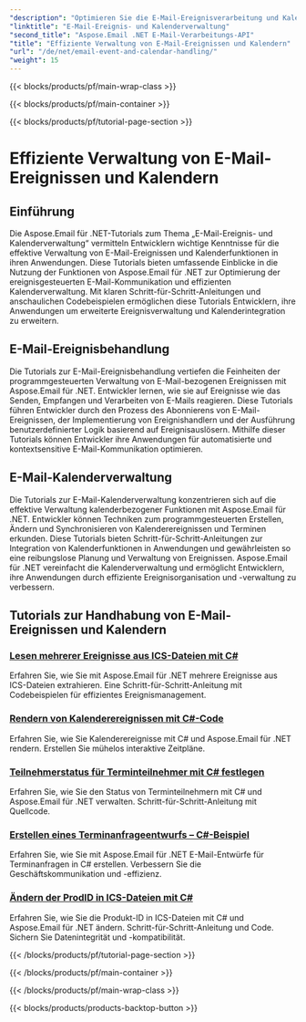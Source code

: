 ```yaml
---
"description": "Optimieren Sie die E-Mail-Ereignisverarbeitung und Kalenderverwaltung mit Aspose.Email für .NET-Tutorials. Erfahren Sie, wie Sie E-Mail-Ereignisse automatisieren und Kalenderfunktionen nahtlos integrieren."
"linktitle": "E-Mail-Ereignis- und Kalenderverwaltung"
"second_title": "Aspose.Email .NET E-Mail-Verarbeitungs-API"
"title": "Effiziente Verwaltung von E-Mail-Ereignissen und Kalendern"
"url": "/de/net/email-event-and-calendar-handling/"
"weight": 15
---
```


{{< blocks/products/pf/main-wrap-class >}}

{{< blocks/products/pf/main-container >}}

{{< blocks/products/pf/tutorial-page-section >}}

# Effiziente Verwaltung von E-Mail-Ereignissen und Kalendern


## Einführung

Die Aspose.Email für .NET-Tutorials zum Thema „E-Mail-Ereignis- und Kalenderverwaltung“ vermitteln Entwicklern wichtige Kenntnisse für die effektive Verwaltung von E-Mail-Ereignissen und Kalenderfunktionen in ihren Anwendungen. Diese Tutorials bieten umfassende Einblicke in die Nutzung der Funktionen von Aspose.Email für .NET zur Optimierung der ereignisgesteuerten E-Mail-Kommunikation und effizienten Kalenderverwaltung. Mit klaren Schritt-für-Schritt-Anleitungen und anschaulichen Codebeispielen ermöglichen diese Tutorials Entwicklern, ihre Anwendungen um erweiterte Ereignisverwaltung und Kalenderintegration zu erweitern.

## E-Mail-Ereignisbehandlung

Die Tutorials zur E-Mail-Ereignisbehandlung vertiefen die Feinheiten der programmgesteuerten Verwaltung von E-Mail-bezogenen Ereignissen mit Aspose.Email für .NET. Entwickler lernen, wie sie auf Ereignisse wie das Senden, Empfangen und Verarbeiten von E-Mails reagieren. Diese Tutorials führen Entwickler durch den Prozess des Abonnierens von E-Mail-Ereignissen, der Implementierung von Ereignishandlern und der Ausführung benutzerdefinierter Logik basierend auf Ereignisauslösern. Mithilfe dieser Tutorials können Entwickler ihre Anwendungen für automatisierte und kontextsensitive E-Mail-Kommunikation optimieren.

## E-Mail-Kalenderverwaltung

Die Tutorials zur E-Mail-Kalenderverwaltung konzentrieren sich auf die effektive Verwaltung kalenderbezogener Funktionen mit Aspose.Email für .NET. Entwickler können Techniken zum programmgesteuerten Erstellen, Ändern und Synchronisieren von Kalenderereignissen und Terminen erkunden. Diese Tutorials bieten Schritt-für-Schritt-Anleitungen zur Integration von Kalenderfunktionen in Anwendungen und gewährleisten so eine reibungslose Planung und Verwaltung von Ereignissen. Aspose.Email für .NET vereinfacht die Kalenderverwaltung und ermöglicht Entwicklern, ihre Anwendungen durch effiziente Ereignisorganisation und -verwaltung zu verbessern.

## Tutorials zur Handhabung von E-Mail-Ereignissen und Kalendern

### [Lesen mehrerer Ereignisse aus ICS-Dateien mit C#](./reading-multiple-events-from-ics-files-with-csharp/)
Erfahren Sie, wie Sie mit Aspose.Email für .NET mehrere Ereignisse aus ICS-Dateien extrahieren. Eine Schritt-für-Schritt-Anleitung mit Codebeispielen für effizientes Ereignismanagement.
### [Rendern von Kalenderereignissen mit C#-Code](./rendering-calendar-events-using-csharp-code/)
Erfahren Sie, wie Sie Kalenderereignisse mit C# und Aspose.Email für .NET rendern. Erstellen Sie mühelos interaktive Zeitpläne.
### [Teilnehmerstatus für Terminteilnehmer mit C# festlegen](./setting-participant-status-for-appointment-attendees-with-csharp/)
Erfahren Sie, wie Sie den Status von Terminteilnehmern mit C# und Aspose.Email für .NET verwalten. Schritt-für-Schritt-Anleitung mit Quellcode.
### [Erstellen eines Terminanfrageentwurfs – C#-Beispiel](./crafting-a-draft-appointment-request-csharp-example/)
Erfahren Sie, wie Sie mit Aspose.Email für .NET E-Mail-Entwürfe für Terminanfragen in C# erstellen. Verbessern Sie die Geschäftskommunikation und -effizienz.
### [Ändern der ProdID in ICS-Dateien mit C#](./altering-prodid-in-ics-files-with-csharp/)
Erfahren Sie, wie Sie die Produkt-ID in ICS-Dateien mit C# und Aspose.Email für .NET ändern. Schritt-für-Schritt-Anleitung und Code. Sichern Sie Datenintegrität und -kompatibilität. 

{{< /blocks/products/pf/tutorial-page-section >}}

{{< /blocks/products/pf/main-container >}}

{{< /blocks/products/pf/main-wrap-class >}}

{{< blocks/products/products-backtop-button >}}